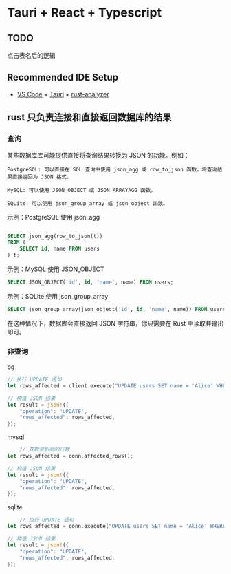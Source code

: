 # Tauri + React + Typescript

## TODO

点击表名后的逻辑

## Recommended IDE Setup

- [VS Code](https://code.visualstudio.com/) + [Tauri](https://marketplace.visualstudio.com/items?itemName=tauri-apps.tauri-vscode) + [rust-analyzer](https://marketplace.visualstudio.com/items?itemName=rust-lang.rust-analyzer)

## rust 只负责连接和直接返回数据库的结果

### 查询

某些数据库库可能提供直接将查询结果转换为 JSON 的功能。例如：

    PostgreSQL: 可以直接在 SQL 查询中使用 json_agg 或 row_to_json 函数，将查询结果直接返回为 JSON 格式。

    MySQL: 可以使用 JSON_OBJECT 或 JSON_ARRAYAGG 函数。

    SQLite: 可以使用 json_group_array 或 json_object 函数。

示例：PostgreSQL 使用 json_agg

```sql

SELECT json_agg(row_to_json(t))
FROM (
    SELECT id, name FROM users
) t;
```

示例：MySQL 使用 JSON_OBJECT

```sql
SELECT JSON_OBJECT('id', id, 'name', name) FROM users;
```

示例：SQLite 使用 json_group_array

```sql
SELECT json_group_array(json_object('id', id, 'name', name)) FROM users;
```

在这种情况下，数据库会直接返回 JSON 字符串，你只需要在 Rust 中读取并输出即可。

### 非查询

pg

```rust
// 执行 UPDATE 语句
let rows_affected = client.execute("UPDATE users SET name = 'Alice' WHERE id = 1", &[]).await?;

// 构造 JSON 结果
let result = json!({
    "operation": "UPDATE",
    "rows_affected": rows_affected,
});
```

mysql

```rust
    // 获取受影响的行数
let rows_affected = conn.affected_rows();

// 构造 JSON 结果
let result = json!({
    "operation": "UPDATE",
    "rows_affected": rows_affected,
});
```

sqlite

```rust
    // 执行 UPDATE 语句
let rows_affected = conn.execute("UPDATE users SET name = 'Alice' WHERE id = 1", [])?;

// 构造 JSON 结果
let result = json!({
    "operation": "UPDATE",
    "rows_affected": rows_affected,
});

```
